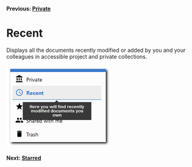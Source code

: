 #### Previous: [Private](./private.md)

# Recent 

Displays all the documents recently modified or added by you and your colleagues in accessible project and private collections.

![Recent documents menu](img/recent-docs.png) 

#### Next: [Starred](./starred.md)